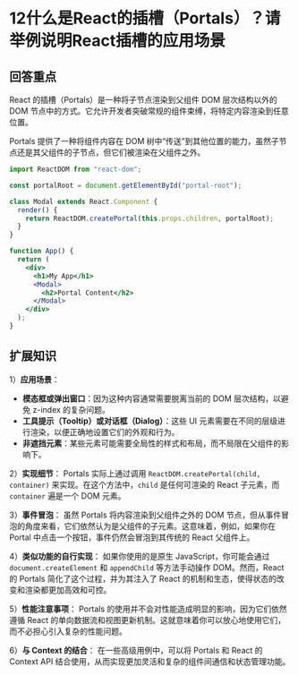 # 12什么是React的插槽（Portals）？请举例说明React插槽的应用场景

## 回答重点

React 的插槽（Portals）是一种将子节点渲染到父组件 DOM 层次结构以外的 DOM 节点中的方式。它允许开发者突破常规的组件束缚，将特定内容渲染到任意位置。

Portals 提供了一种将组件内容在 DOM 树中“传送”到其他位置的能力，虽然子节点还是其父组件的子节点，但它们被渲染在父组件之外。

```jsx
import ReactDOM from "react-dom";

const portalRoot = document.getElementById("portal-root");

class Modal extends React.Component {
  render() {
    return ReactDOM.createPortal(this.props.children, portalRoot);
  }
}

function App() {
  return (
    <div>
      <h1>My App</h1>
      <Modal>
        <h2>Portal Content</h2>
      </Modal>
    </div>
  );
}
```

## 扩展知识

1）**应用场景**：

- **模态框或弹出窗口**：因为这种内容通常需要脱离当前的 DOM 层次结构，以避免 z-index 的复杂问题。
- **工具提示（Tooltip）或对话框（Dialog）**：这些 UI 元素需要在不同的层级进行渲染，以便正确地设置它们的外观和行为。
- **非遮挡元素**：某些元素可能需要全局性的样式和布局，而不局限在父组件的影响下。

2）**实现细节**： Portals 实际上通过调用 `ReactDOM.createPortal(child, container)` 来实现。在这个方法中，`child` 是任何可渲染的 React 子元素，而 `container` 遍是一个 DOM 元素。

3）**事件冒泡**： 虽然 Portals 将内容渲染到父组件之外的 DOM 节点，但从事件冒泡的角度来看，它们依然认为是父组件的子元素。这意味着，例如，如果你在 Portal 中点击一个按钮，事件仍然会冒泡到其传统的 React 父组件上。

4）**类似功能的自行实现**： 如果你使用的是原生 JavaScript，你可能会通过 `document.createElement` 和 `appendChild` 等方法手动操作 DOM。然而，React 的 Portals 简化了这个过程，并为其注入了 React 的机制和生态，使得状态的改变和渲染都更加高效和可控。

5）**性能注意事项**： Portals 的使用并不会对性能造成明显的影响，因为它们依然遵循 React 的单向数据流和视图更新机制。这就意味着你可以放心地使用它们，而不必担心引入复杂的性能问题。

6）**与 Context 的结合**： 在一些高级用例中，可以将 Portals 和 React 的 Context API 结合使用，从而实现更加灵活和复杂的组件间通信和状态管理功能。

